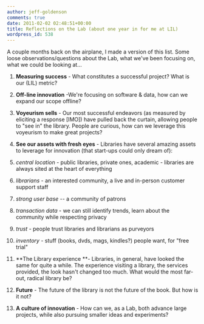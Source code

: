 ```yaml
---
author: jeff-goldenson
comments: true
date: 2011-02-02 02:48:51+00:00
title: Reflections on the Lab (about one year in for me at LIL)
wordpress_id: 538
---
```


A couple months back on the airplane, I made a version of this list.  Some loose observations/questions about the Lab, what we've been focusing on, what we could be looking at...

1. **Measuring success** - What constitutes a successful project?  What is our (LIL) metric?

2. **Off-line innovation** -We're focusing on software & data, how can we expand our scope offline?

3. **Voyeurism sells** - Our most successful endeavors (as measured by eliciting a response [IMO]) have pulled back the curtain, allowing people to "see in" the library. People are curious, how can we leverage this voyeurism to make great projects?

4. **See our assets with fresh eyes** - Libraries have several amazing assets to leverage for innovation (that start-ups could only dream of):




  1. _central location_ - public libraries, private ones, academic - libraries are always sited at the heart of everything


  2. _librarians_ - an interested community, a live and in-person customer support staff


  3. _strong user base_ -- a community of patrons


  4. _transaction data_ - we can still identify trends, learn about the community while respecting privacy


  5. _trust_ - people trust libraries and librarians as purveyors


  6. _inventory_ - stuff (books, dvds, mags, kindles?) people want, for "free trial"


5. **The Library experience **- Libraries, in general, have looked the same for quite a while.  The experience visiting a library, the services provided, the look hasn't changed too much.  What would the most far-out, radical library be?

6. **Future** - The future of the library is not the future of the book.  But how is it not?

7. **A culture of innovation** - How can we, as a Lab, both advance large projects, while also pursuing smaller ideas and experiments?
